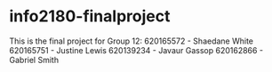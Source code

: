 # info2180-finalproject
This is the final project for Group 12:
620165572 - Shaedane White
620165751 - Justine Lewis
620139234 - Javaur Gassop
620162866 - Gabriel Smith